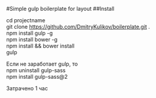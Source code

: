 #Simple gulp boilerplate for layout
##Install

cd projectname <br />
git clone https://github.com/DmitryKulikov/boilerplate.git . <br />
npm install gulp -g <br />
npm install bower -g <br />
npm install && bower install <br />
gulp

Если не заработает gulp, то <br />
npm uninstall gulp-sass <br />
npm install gulp-sass@2 <br />

Затрачено 1 час <br />